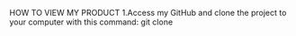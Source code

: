 HOW TO VIEW MY PRODUCT
1.Access my GitHub and clone the project to your computer with this command:
  git clone
